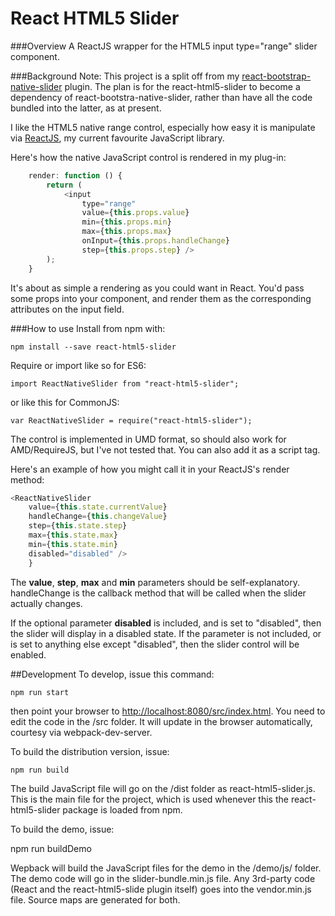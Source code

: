 # React HTML5 Slider

###Overview
A ReactJS wrapper for the HTML5 input type="range" slider component.


###Background
Note: This project is a split off from my [react-bootstrap-native-slider](https://www.npmjs.com/package/react-bootstrap-native-slider) plugin.  The plan is for the react-html5-slider to become a dependency of react-bootstra-native-slider, rather than have all the code bundled into the latter, as at present.

I like the HTML5 native range control, especially how easy it is manipulate via [ReactJS](http://facebook.github.io/react/), my current favourite JavaScript library.

Here's how the native JavaScript control is rendered in my plug-in:

```JavaScript
    render: function () {
        return (
            <input
                type="range"
                value={this.props.value}
                min={this.props.min}
                max={this.props.max}
                onInput={this.props.handleChange}
                step={this.props.step} />
        );
    }
```

It's about as simple a rendering as you could want in React.  You'd pass some props into your component, and render them as the corresponding attributes on the input field.


###How to use
Install from npm with:

    npm install --save react-html5-slider

Require or import like so for ES6:

    import ReactNativeSlider from "react-html5-slider";

or like this for CommonJS:

    var ReactNativeSlider = require("react-html5-slider");


The control is implemented in UMD format, so should also work for AMD/RequireJS, but I've not tested that.  You can also add it as a script tag.


Here's an example of how you might call it in your ReactJS's render method:

```JavaScript
<ReactNativeSlider
    value={this.state.currentValue}
    handleChange={this.changeValue}
    step={this.state.step}
    max={this.state.max}
    min={this.state.min}
    disabled="disabled" />
    }
```

The **value**, **step**, **max** and **min** parameters should be self-explanatory.  handleChange is the callback method that will be called when the slider actually changes.

If the optional parameter **disabled** is included, and is set to "disabled", then the slider will display in a disabled state.  If the parameter is not included, or is set to anything else except "disabled", then the slider control will be enabled.

##Development
To develop, issue this command:

    npm run start

then point your browser to [http://localhost:8080/src/index.html](http://localhost:8080/src/index.html).  You need to edit the code in the /src folder.  It will update in the browser automatically, courtesy via webpack-dev-server.

To build the distribution version, issue:

    npm run build

The build JavaScript file will go on the /dist folder as react-html5-slider.js.  This is the main file for the project, which is used whenever this the react-html5-slider package is loaded from npm.

To build the demo, issue:

   npm run buildDemo

Wepback will build the JavaScript files for the demo in the /demo/js/ folder.  The demo code will go in the slider-bundle.min.js file.  Any 3rd-party code (React and the react-html5-slide plugin itself) goes into the vendor.min.js file.  Source maps are generated for both.












